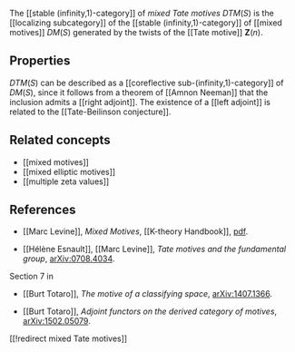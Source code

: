 The [[stable (infinity,1)-category]] of _mixed Tate motives_ $DTM(S)$ is the [[localizing subcategory]] of the [[stable (infinity,1)-category]] of [[mixed motives]] $DM(S)$ generated by the twists of the [[Tate motive]] $\mathbf{Z}(n)$.

## Properties

$DTM(S)$ can be described as a [[coreflective sub-(infinity,1)-category]] of $DM(S)$, since it follows from a theorem of [[Amnon Neeman]] that the inclusion admits a [[right adjoint]].  The existence of a [[left adjoint]] is related to the [[Tate-Beilinson conjecture]].

## Related concepts

* [[mixed motives]]
* [[mixed elliptic motives]]
* [[multiple zeta values]]

## References

* [[Marc Levine]], _Mixed Motives_, [[K-theory Handbook]], [pdf](http://www.math.illinois.edu/K-theory/handbook/1-429-522.pdf).

* [[Hélène Esnault]], [[Marc Levine]], _Tate motives and the fundamental group_, [arXiv:0708.4034](http://arxiv.org/abs/0708.4034).

Section 7 in

* [[Burt Totaro]], _The motive of a classifying space_, [arXiv:1407.1366](http://arxiv.org/abs/1407.1366).

* [[Burt Totaro]], _Adjoint functors on the derived category of motives_, [arXiv:1502.05079](http://arxiv.org/abs/1502.05079).

[[!redirect mixed Tate motives]]